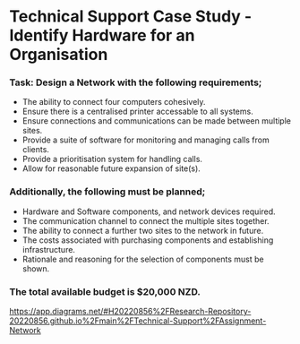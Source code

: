 # Technical Support Case Study - Identify Hardware for an Organisation

### Task: Design a Network with the following requirements;

- The ability to connect four computers cohesively.
- Ensure there is a centralised printer accessable to all systems.
- Ensure connections and communications can be made between multiple sites.
- Provide a suite of software for monitoring and managing calls from clients.
- Provide a prioritisation system for handling calls.
- Allow for reasonable future expansion of site(s).

### Additionally, the following must be planned;

- Hardware and Software components, and network devices required.
- The communication channel to connect the multiple sites together.
- The ability to connect a further two sites to the network in future.
- The costs associated with purchasing components and establishing infrastructure.
- Rationale and reasoning for the selection of components must be shown.

### The total available budget is $20,000 NZD.

https://app.diagrams.net/#H20220856%2FResearch-Repository-20220856.github.io%2Fmain%2FTechnical-Support%2FAssignment-Network


